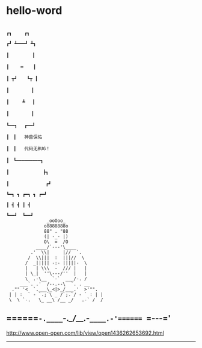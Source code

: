 # hello-word
                                                                           ┏┓　   ┏┓
                                                                          ┏┛ ┻━━━┛ ┻┓
                                                                          ┃　　　　  ┃
                                                                          ┃　　 ━　  ┃
                                                                          ┃ ┳┛　  ┗┳ ┃
                                                                          ┃　　　　　┃
                                                                          ┃　　　┻　 ┃
                                                                          ┃　　　　　┃
                                                                          ┗━━┓　 ┏━━┛
                                                                              ┃　┃   神兽保佑
                                                                              ┃　┃   代码无BUG！
                                                                              ┃　┗━━━━━━━━━┓
                                                                              ┃　　　　　　　 ┣┓    
                                                                              ┃　　　　       ┏┛
                                                                              ┗━┓ ┓ ┏━┓ ┓ ┏━┛ 
                                                                                ┃ ┫ ┫ ┃ ┫ 
                                                                                ┗━━┛  ┗━━┛
                   _ooOoo_
                  o8888888o
                  88" . "88
                  (| -_- |)
                  O\  =  /O
               ____/`---'\____
             .'  \\|     |//  `.
            /  \\|||  :  |||//  \
           /  _||||| -:- |||||-  \
           |   | \\\  -  /// |   |
           | \_|  ''\---/''  |   |
           \  .-\__  `-`  ___/-. /
         ___`. .'  /--.--\  `. . __
      ."" '<  `.___\_<|>_/___.'  >'"".
     | | :  ` - `.;`\ _ /`;.`/ - ` : | |
     \  \ `-.   \_ __\ /__ _/   .-` /  /
======`-.____`-.___\_____/___.-`____.-'======
                   `=---='
---------------------------------
http://www.open-open.com/lib/view/open1436262653692.html

---------------------------------
